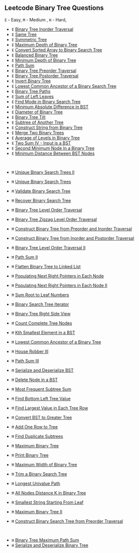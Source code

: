 ## Leetcode Binary Tree Questions

`E` - Easy, `M` - Medium , `H` - Hard,

* `E` [Binary Tree Inorder Traversal](lc_94_inorder_traversal/inorder_traversal.py)
* `E` [Same Tree](lc_100_same_tree/same_tree.py)
* `E` [Symmetric Tree](lc_101_symmetric_tree/symmetric_tree.py)
* `E` [Maximum Depth of Binary Tree](lc_104_max_depth_of_binary_tree/max_depth_of_binary_tree.py)
* `E` [Convert Sorted Array to Binary Search Tree](lc_108_converted_sorted_array_to_bst/converted_sorted_array_to_bst.py)
* `E` [Balanced Binary Tree](lc_110_balanced_binary_tree/balanced_binary_tree.py)
* `E` [Minimum Depth of Binary Tree](lc_111_min_depth_of_binary_tree/min_depth_of_binary_tree.py)
* `E` [Path Sum](lc_112_path_sum/path_sum.py)
* `E` [Binary Tree Preorder Traversal](lc_144_preorder_traversal/preorder_traversal.py)
* `E` [Binary Tree Postorder Traversal](lc_145_postorder_traversal/postorder_traversal.py)
* `E` [Invert Binary Tree](lc_226_invert_binary_tree/invert_binary_tree.py)
* `E` [Lowest Common Ancestor of a Binary Search Tree](lc_235_lca_of_binary_search_tree/lca_bst.py)
* `E` [Binary Tree Paths](lc_257_binary_tree_paths/lca_binary_tree_pathsbst.py)
* `E` [Sum of Left Leaves](lc_404_sum_of_left_leaves/sum_of_left_leaves.py)
* `E` [Find Mode in Binary Search Tree](lc_501_find_mode_in_bst/find_mode_in_bst.py)
* `E` [Minimum Absolute Difference in BST](lc_530_minimum_absolute_diff_in_bst/min_absolute_diff_in_bst.py)
* `E` [Diameter of Binary Tree](lc_543_diameter_of_a_tree/tree_diameter.py)
* `E` [Binary Tree Tilt ](lc_563_binary_tree_tilt/binary_tree_tilt.py)
* `E` [Subtree of Another Tree ](lc_572_subtree_of_another_tree/subtree_of_another_tree.py)
* `E` [Construct String from Binary Tree ](lc_606_construct_string_from_tree/construct_string_from_tree.py)
* `E` [Merge Two Binary Trees ](lc_617_merge_two_binary_trees/merge_two_binary_trees.py)
* `E` [Average of Levels in Binary Tree ](lc_637_average_of_levels_in_binary_tree/average_of_levels_in_binary_tree.py)
* `E` [Two Sum IV - Input is a BST ](lc_653_two_sum_IV/two_sum.py)
* `E` [Second Minimum Node In a Binary Tree ](lc_671_second_minimum_node_in_binary_tree/second_minimum_node_in_binary_tree.py)
* `E` [Minimum Distance Between BST Nodes](lc_783_min_distance_between_bst_nodes/min_distance_between_bst_nodes.py)

<br>

* `M` [Unique Binary Search Trees II](lc_95_unique_binary_search_trees_II/unique_binary_search_trees.py)
* `M` [Unique Binary Search Trees](lc_96_unique_binary_search_trees/unique_binary_search_trees.py)

* `M` [Validate Binary Search Tree](lc_98_validate_binary_search_tree/validate_binary_search_tree.py)
* `M` [Recover Binary Search Tree](lc_99_recover_binary_search_trees/recover_binary_search_trees.py)
* `M` [Binary Tree Level Order Traversal](lc_102_binary_tree_level_order_traversal/binary_tree_level_order_traversal.py)
* `M` [Binary Tree Zigzag Level Order Traversal](lc_103_binary_tree_zigzag_level_order_traversal/binary_tree_zigzag_level_order_traversal.py)
* `M` [Construct Binary Tree from Preorder and Inorder Traversal ](lc_105_construct_binary_tree_from_preorder_inorder_traversal/construct_binary_tree_from_preorder_inorder_traversal.py)
* `M` [Construct Binary Tree from Inorder and Postorder Traversal](lc_106_construct_binary_tree_from_inorder_postorder_traversal/construct_binary_tree_from_inorder_postorder_traversal.py)
* `M` [Binary Tree Level Order Traversal II](lc_107_binary_tree_level_order_traversal_II/binary_tree_level_order_traversal.py)
* `M` [Path Sum II](lc_113_path_sum_II/path_sum.py)
* `M` [Flatten Binary Tree to Linked List](lc_114_flatten_binary_tree_to_linkedlist/flatten_binary_tree_to_linkedlist.py)
* `M` [Populating Next Right Pointers in Each Node](lc_116_populate_next_right_pointers_in_each_node/populate_next_right_pointers.py)
* `M` [Populating Next Right Pointers in Each Node II](lc_117_populate_next_right_pointer_in_each_node_II/populate_next_right_pointers.py)
* `M` [Sum Root to Leaf Numbers](lc_129_sum_root_to_leaf_numbers/sum_root_to_leaf_numbers.py)
* `M` [Binary Search Tree Iterator](lc_173_binary_search_tree_iterator/binary_search_tree_iterator.py)
* `M` [Binary Tree Right Side View](lc_199_binary_tree_right_side_view/binary_tree_right_side_view.py)
* `M` [Count Complete Tree Nodes](lc_222_count_complete_tree_nodes/count_complete_tree_nodes.py)
* `M` [Kth Smallest Element in a BST](lc_230_kth_smallest_in_bst/kth_smallest_in_bst.py)
* `M` [Lowest Common Ancestor of a Binary Tree](lc_236_lowest_common_ancestor_of_binary_tree/lowest_common_ancestor_of_binary_tree.py)
* `M` [House Robber III](lc_337_house_robber_III/house_robber.py)
* `M` [Path Sum III](lc_437_path_sum_III/path_sum.py)
* `M` [Serialize and Deserialize BST](lc_449_serialize_deserialize_bst/serialize_deserialize_bst.py)
* `M` [Delete Node in a BST](lc_450_delete_bst_node/delete_bst_node.py)
* `M` [Most Frequent Subtree Sum](lc_508_most_frequent_subtree_sum/most_frequent_subtree_sum.py)
* `M` [Find Bottom Left Tree Value](lc_513_find_bottom_left_tree_value/find_bottom_left_tree_value.py)
* `M` [Find Largest Value in Each Tree Row](lc_515_find_largest_value_in_each_tree_row/find_largest_value_in_each_tree_row.py)
* `M` [Convert BST to Greater Tree](lc_538_convert_bst_to_greater_tree/convert_bst_to_greater_tree.py)
* `M` [Add One Row to Tree](lc_623_add_one_row_to_tree/add_one_row_to_tree.py)
* `M` [Find Duplicate Subtrees](lc_652_find_duplicate_subtrees/find_duplicate_subtrees.py)
* `M` [Maximum Binary Tree](lc_654_maximum_binary_tree/maximum_binary_tree.py)
* `M` [Print Binary Tree](lc_655_print_binary_tree/print_binary_tree.py)
* `M` [Maximum Width of Binary Tree](lc_662_maximum_width_of_binary_tree/maximum_width_of_binary_tree.py)
* `M` [Trim a Binary Search Tree](lc_669_trim_a_binary_search_tree/trim_a_binary_search_tree.py)
* `M` [Longest Univalue Path](lc_687_longest_univalue_path/longest_univalue_path.py)
* `M` [All Nodes Distance K in Binary Tree](lc_863_all_nodes_distance_k_binary_tree/all_nodes_distance_k_binary_tree.py)
* `M` [Smallest String Starting From Leaf](lc_988_smallest_string_starting_from_leaf/smallest_string_starting_from_leaf.py)
* `M` [Maximum Binary Tree II](lc_998_maximum_binary_tree_II/maximum_binary_tree.py)
* `M` [Construct Binary Search Tree from Preorder Traversal](lc_1008_construct_binary_tree_from_preorder_traversal/construct_binary_tree_from_preorder_traversal.py)


<br>

* `H` [Binary Tree Maximum Path Sum](lc_124_binary_tree_maximum_path_sum/binary_tree_maximum_path_sum.py)
* `H` [Serialize and Deserialize Binary Tree](lc_297_serialize_and_deserialize_binary_tree/serialize_and_deserialize_binary_tree.py)
